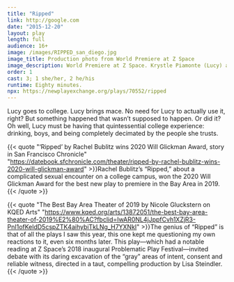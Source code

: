 ```yaml
---
title: "Ripped"
link: http://google.com
date: "2015-12-20"
layout: play
length: full
audience: 16+
image: /images/RIPPED_san_diego.jpg
image_title: Production photo from World Premiere at Z Space
image_description: World Premiere at Z Space. Krystle Piamonte (Lucy) and Edwin Jacobs (Bradley). Directed by Lisa Steindler. Photo by Lorenzo Fernandez-Kopec.
order: 1
cast: 3; 1 she/her, 2 he/his
runtime: Eighty minutes.
npx: https://newplayexchange.org/plays/70552/ripped
---
```


Lucy goes to college. Lucy brings mace. No need for Lucy to actually use it, right? But something happened that wasn’t supposed to happen. Or did it? Oh well, Lucy must be having that quintessential college experience: drinking, boys, and being completely decimated by the people she trusts.

{{< quote "‘Ripped’ by Rachel Bublitz wins 2020 Will Glickman Award, story in San Francisco Chronicle" "https://datebook.sfchronicle.com/theater/ripped-by-rachel-bublitz-wins-2020-will-glickman-award" >}}Rachel Bublitz’s “Ripped,” about a complicated sexual encounter on a college campus, won the 2020 Will Glickman Award for the best new play to premiere in the Bay Area in 2019.{{< /quote >}}

{{< quote "The Best Bay Area Theater of 2019 by Nicole Gluckstern on KQED Arts" "https://www.kqed.org/arts/13872051/the-best-bay-area-theater-of-2019%E2%80%AC?fbclid=IwAR0NL4jJppfCvh1XZjR3-PnI1ofKeldD5cspZTK4aihybiTkLNg_H7YXNkI" >}}The genius of “Ripped” is that of all the plays I saw this year, this one kept me questioning my own reactions to it, even six months later. This play—which had a notable reading at Z Space’s 2018 inaugural Problematic Play Festival—invited debate with its daring excavation of the “gray” areas of intent, consent and reliable witness, directed in a taut, compelling production by Lisa Steindler.{{< /quote >}}
